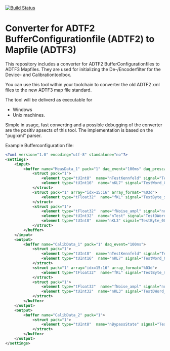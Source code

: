 [![Build Status](https://travis-ci.com/czm35388/adtf_bufferconfig_to_mapfile_converter.svg?branch=master)](https://travis-ci.com/czm35388/adtf_bufferconfig_to_mapfile_converter) 

# Converter for ADTF2 BufferConfigurationfile (ADTF2) to Mapfile (ADTF3)

This repository includes a converter for ADTF2 BufferConfigurationfiles to ADTF3 Mapfiles.
They are used for initializing the De-/Encoderfilter for the Device- and Calibrationtoolbox.

You can use this tool within your toolchain to converter the old ADTF2 xml files to the new ADTF3 map file standard.

The tool will be deliverd as executable for 
* Windows
* Unix 
machines.

Simple in usage, fast converting and a possible debugging of the converter are the positiv apsects of this tool.
The implementation is based on the "pugixml" parser.

Example Bufferconfiguration file:

```xml
<?xml version="1.0" encoding="utf-8" standalone="no"?>
<settings>
    <input>
        <buffer name="MeasData_1" pack="1" daq_event="100ms" daq_prescaler="10">
            <struct pack="1">
                <element type="tUInt8"  name="nTestKennfeld" signal="TestByte_983"/>
                <element type="tUInt16"  name="nKL7" signal="TestWord_001" />
            </struct>
            <struct pack="1" array="idx=15:16" array_format="%03d">
                <element type="tFloat32"  name="fKL" signal="TestByte_$idx$" />
            </struct>
            <struct pack="1">
                <element type="tFloat32"  name="fNoise_ampl" signal="noise_ampl" />
                <element type="tUInt32"  name="nTest" signal="TestDWord_996" />
                <element type="tUInt8"  name="nKL3" signal="TestByte_000" />
            </struct>
        </buffer>
    </input>
    <output>
        <buffer name="CalibData_1" pack="1" daq_event="100ms">
            <struct pack="1">
                <element type="tUInt8"  name="nTestKennfeld" signal="TestByte_983"/>
                <element type="tUInt16"  name="nKL7" signal="TestWord_001" />
            </struct>
            <struct pack="1" array="idx=15:16" array_format="%03d">
                <element type="tFloat32"  name="fKL" signal="TestByte_$idx$" />
            </struct>
            <struct pack="1">
                <element type="tFloat32"  name="fNoise_ampl" signal="noise_ampl" />
                <element type="tUInt32"  name="nKL3" signal="TestDWord_996" />
            </struct>
        </buffer>
    </output>
    <output>
        <buffer name="CalibData_2" pack="1">
            <struct pack="1">
                <element type="tUInt8"  name="nBypassState" signal="TestByte_993"/>
            </struct>
        </buffer>
    </output>
</settings>
```
